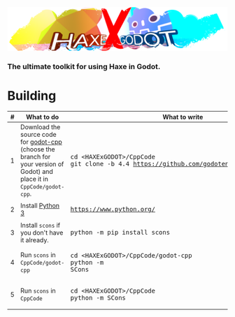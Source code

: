 <img src="SampleProject/Thumbnail/Thumbnail.png" /> 

### The ultimate toolkit for using Haxe in Godot. 

# Building

| #   | What to do                                           | What to write                            |
| --- | ---------------------------------------------------- | ---------------------------------------- |
| 1   | Download the source code for [godot-cpp](https://github.com/godotengine/godot-cpp) (choose the branch for your version of Godot) and place it in `CppCode/godot-cpp`.     | <pre>cd &lt;HAXExGODOT&gt;/CppCode<br>git clone -b 4.4 https://github.com/godotengine/godot-cpp.git</pre>   |
| 2   | Install [Python 3](https://www.python.org/)           | <pre>https://www.python.org/</pre>                                     |
| 3   | Install `scons` if you don't have it already.         | <pre>python -m pip install scons</pre>                                 |
| 4   | Run `scons` in `CppCode/godot-cpp`                    | <pre>cd &lt;HAXExGODOT&gt;/CppCode/godot-cpp<br>python -m SCons</pre>  |
| 5   | Run `scons` in `CppCode`                              | <pre>cd &lt;HAXExGODOT&gt;/CppCode<br>python -m SCons</pre>            |
